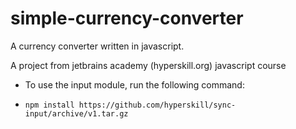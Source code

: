 # simple-currency-converter
A currency converter written in javascript.

A project from jetbrains academy (hyperskill.org) javascript course

- To use the input module, run the following command:

- `npm install https://github.com/hyperskill/sync-input/archive/v1.tar.gz`
